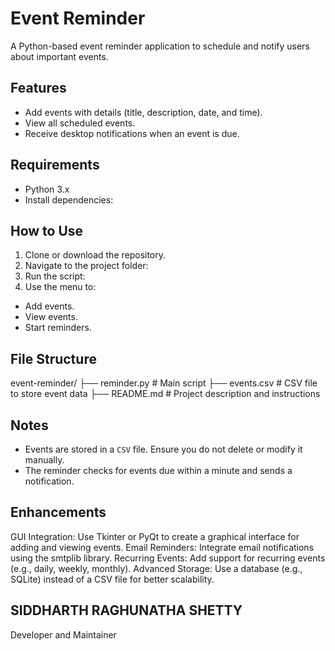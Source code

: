 # Event Reminder

A Python-based event reminder application to schedule and notify users about important events.

## Features
- Add events with details (title, description, date, and time).
- View all scheduled events.
- Receive desktop notifications when an event is due.

## Requirements
- Python 3.x
- Install dependencies:

## How to Use
1. Clone or download the repository.
2. Navigate to the project folder:
3. Run the script:
4. Use the menu to:
- Add events.
- View events.
- Start reminders.

## File Structure
event-reminder/ ├── reminder.py # Main script ├── events.csv # CSV file to store event data ├── README.md # Project description and instructions

## Notes
- Events are stored in a `CSV` file. Ensure you do not delete or modify it manually.
- The reminder checks for events due within a minute and sends a notification.
  
## Enhancements
GUI Integration:
Use Tkinter or PyQt to create a graphical interface for adding and viewing events.
Email Reminders:
Integrate email notifications using the smtplib library.
Recurring Events:
Add support for recurring events (e.g., daily, weekly, monthly).
Advanced Storage:
Use a database (e.g., SQLite) instead of a CSV file for better scalability.

## SIDDHARTH RAGHUNATHA SHETTY
Developer and Maintainer
